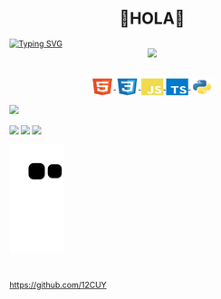 
<!--el nav-->
<div align="center" > <h1>👋HOLA👋</h1> </div>
<a href="https://github.com/12CUY"><img src="https://readme-typing-svg.demolab.com?font=Fira+Code&weight=400&size=26&duration=4000&pause=1000&color=2DDEFFF1&vCenter=true&center=true&width=800&height=100&lines=HOLA%2C+SOY+WILIAM!;Me+dedico+al+desarrollo+de+software;Soy+de+Ecuador;Tengo+23+a%C3%B1os" alt="Typing SVG" style="max-width: 100%"/></a>
<br>
<!--escrito con duration-->
<div align="center">
  <a href="https://github.com/12CUY">
  <img height="180em" src="https://github-readme-stats.vercel.app/api?username=12CUY&show_icons=true&theme=tokyonight&include_all_commits=true&count_private=true"/>
  <br>
</div>
<!--imagenes de lenguajes-->
</br>
<div align="center" style="display: inline_block"><br>
  <img align="center" alt="Rafa-HTML" height="30" width="40" src="https://raw.githubusercontent.com/devicons/devicon/master/icons/html5/html5-original.svg">
  
  <img align="center" alt="Rafa-CSS" height="30" width="40" src="https://raw.githubusercontent.com/devicons/devicon/master/icons/css3/css3-original.svg">
  
  <img align="center" alt="Rafa-Js" height="30" width="40" src="https://raw.githubusercontent.com/devicons/devicon/master/icons/javascript/javascript-plain.svg">

  <img align="center" alt="Rafa-Ts" height="30" width="40" src="https://raw.githubusercontent.com/devicons/devicon/master/icons/typescript/typescript-plain.svg"> 
  
  <img align="center" alt="Rafa-Python" height="30" width="40" src="https://raw.githubusercontent.com/devicons/devicon/master/icons/python/python-original.svg">
</div>
<br>
<!--tabla-->

<div>
<a href="https://github.com/12CUY/github-readme-activity-graph">
<img src="https://activity-graph.herokuapp.com/graph?username=12CUY&theme=react-dark&amp;bg_color=0d1117&amp;color=ffffff&amp;line=00b3ff&amp;point=f9fafa&amp;area=true&amp;hide_border=true" style="max-width: 100%"></a>
</div>

<br>
<!--iconos-->
<div> 
  <a href="https://www.instagram.com/wiliam1827/" target="_blank"><img src="https://img.shields.io/badge/-Instagram-%23E4405F?style=for-the-badge&logo=instagram&logoColor=white" target="_blank"></a>
  <a href = "https://mail.google.com/mail/u/0/#inbox"><img src="https://img.shields.io/badge/-Gmail-%23333?style=for-the-badge&logo=gmail&logoColor=white" target="_blank"></a>
  <a href="https://www.linkedin.com/in/wiliam-morales-75348b222/" target="_blank"><img src="https://img.shields.io/badge/-LinkedIn-%230077B5?style=for-the-badge&logo=linkedin&logoColor=white" target="_blank"></a> 

  ![Snake animation](https://github.com/rafaballerini/rafaballerini/blob/output/github-contribution-grid-snake.svg)
</div>
<br>



https://github.com/12CUY
